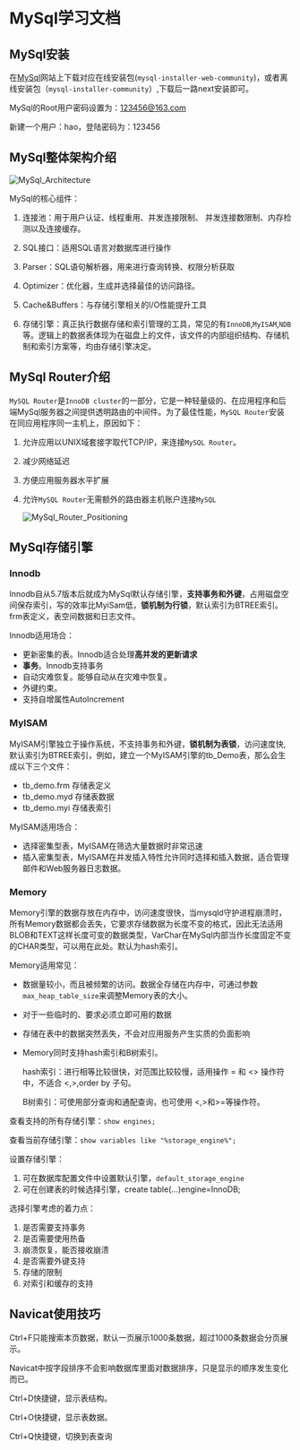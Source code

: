# MySql学习文档

## MySql安装


在[MySql](https://dev.mysql.com/downloads/file/?id=479861 "MySql")网站上下载对应在线安装包(`mysql-installer-web-community`)，或者离线安装包（`mysql-installer-community`）,下载后一路next安装即可。


MySql的Root用户密码设置为：123456@163.com

新建一个用户：hao，登陆密码为：123456

## MySql整体架构介绍


![MySql_Architecture](http://pd17tlo0a.bkt.clouddn.com/MySql_Architecture.png)

MySql的核心组件：

1. 连接池：用于用户认证、线程重用、并发连接限制、 并发连接数限制、内存检测以及连接缓存。

2. SQL接口：适用SQL语言对数据库进行操作

3. Parser：SQL语句解析器，用来进行查询转换、权限分析获取

4. Optimizer：优化器，生成并选择最佳的访问路径。

5. Cache&Buffers：与存储引擎相关的I/O性能提升工具

6. 存储引擎：真正执行数据存储和索引管理的工具，常见的有`InnoDB`,`MyISAM`,`NDB`等。逻辑上的数据表体现为在磁盘上的文件，该文件的内部组织结构、存储机制和索引方案等，均由存储引擎决定。

## MySql Router介绍

`MySQL Router`是`InnoDB cluster`的一部分，它是一种轻量级的、在应用程序和后端MySql服务器之间提供透明路由的中间件。为了最佳性能，`MySQL Router`安装在同应用程序同一主机上，原因如下：

1. 允许应用以UNIX域套接字取代TCP/IP，来连接`MySQL Router`。

2. 减少网络延迟

3. 方便应用服务器水平扩展

4. 允许`MySQL Router`无需额外的路由器主机账户连接`MySQL`

    ![MySql_Router_Positioning](http://pd17tlo0a.bkt.clouddn.com/mysql-router-positioning.png)


## MySql存储引擎 ##

### Innodb ###
Innodb自从5.7版本后就成为MySql默认存储引擎，**支持事务和外键**，占用磁盘空间保存索引，写的效率比MyiSam低，**锁机制为行锁**，默认索引为BTREE索引。frm表定义，表空间数据和日志文件。

Innodb适用场合：

* 更新密集的表。Innodb适合处理**高并发的更新请求**
* **事务**。Innodb支持事务
* 自动灾难恢复。能够自动从在灾难中恢复。
* 外键约束。
* 支持自增属性AutoIncrement 

### MyISAM ###
MyISAM引擎独立于操作系统，不支持事务和外键，**锁机制为表锁**，访问速度快,默认索引为BTREE索引，例如，建立一个MyISAM引擎的tb_Demo表，那么会生成以下三个文件：

* tb_demo.frm 存储表定义
* tb_demo.myd 存储表数据
* tb_demo.myi 存储表索引

MyISAM适用场合：

* 选择密集型表，MyISAM在筛选大量数据时非常迅速
* 插入密集型表，MyISAM在并发插入特性允许同时选择和插入数据，适合管理邮件和Web服务器日志数据。 

### Memory ###
Memory引擎的数据存放在内存中，访问速度很快，当mysqld守护进程崩溃时，所有Memory数据都会丢失，它要求存储数据为长度不变的格式，因此无法适用BLOB和TEXT这样长度可变的数据类型，VarChar在MySql内部当作长度固定不变的CHAR类型，可以用在此处。默认为hash索引。

Memory适用常见：

* 数据量较小，而且被频繁的访问。数据全存储在内存中，可通过参数`max_heap_table_size`来调整Memory表的大小。
* 对于一些临时的、要求必须立即可用的数据
* 存储在表中的数据突然丢失，不会对应用服务产生实质的负面影响
* Memory同时支持hash索引和B树索引。

   hash索引：进行相等比较很快，对范围比较较慢，适用操作 = 和 <> 操作符中，不适合 <,>,order by 子句。
   
   B树索引：可使用部分查询和通配查询，也可使用 <,>和>=等操作符。


查看支持的所有存储引擎：`show engines;`

查看当前存储引擎：`show variables like "%storage_engine%";`

设置存储引擎：
1. 可在数据库配置文件中设置默认引擎，`default_storage_engine`
2. 可在创建表的时候选择引擎，create table(...)engine=InnoDB;

选择引擎考虑的着力点：

1. 是否需要支持事务
2. 是否需要使用热备
3. 崩溃恢复，能否接收崩溃
4. 是否需要外键支持
5. 存储的限制
6. 对索引和缓存的支持


## Navicat使用技巧

Ctrl+F只能搜索本页数据，默认一页展示1000条数据，超过1000条数据会分页展示。

Navicat中按字段排序不会影响数据库里面对数据排序，只是显示的顺序发生变化而已。

Ctrl+D快捷键，显示表结构。

Ctrl+O快捷键，显示表数据。

Ctrl+Q快捷键，切换到表查询